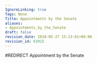 ```yaml
---
IgnoreLinking: true
Tags: None
Title: Appointments by the Senate
aliases:
- Appointments_by_the_Senate
draft: false
revision_date: 2018-05-27 15:13:01+00:00
revision_id: 63915
---
```


#REDIRECT Appointment by the Senate